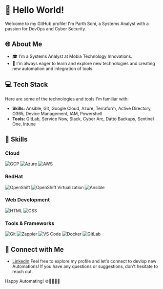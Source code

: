 # 👋 Hello World!

Welcome to my GitHub profile! I'm Parth Soni, a Systems Analyst with a passion for DevOps and Cyber Security.

## 🌐 About Me

- 🎓 I'm a Systems Analyst at Mobia Technology Innovations.
- 🌱 I'm always eager to learn and explore new technologies and creating new automation and integration of tools.

## 💻 Tech Stack

Here are some of the technologies and tools I'm familiar with:

- **Skills:** Ansible, Git, Google Cloud, Azure, Terraform, Active Directory, O365, Device Management, IAM, Powershell
- **Tools:** GitLab, Service Now, Slack, Cyber Arc, Datto Backups, Sentinel One, Intune



## 🚀 Skills

### Cloud
![GCP](https://img.shields.io/badge/GCP-★★★★☆-green)
![Azure](https://img.shields.io/badge/Azure-★★★☆☆-blue)
![AWS](https://img.shields.io/badge/AWS-★★☆☆☆-red)

### RedHat 
![OpenShift](https://img.shields.io/badge/OpenShift-★★★☆☆-red)
![OpenShift Virtualization](https://img.shields.io/badge/OpenShiftVirt-★★★☆☆-red)
![Ansible](https://img.shields.io/badge/Ansible-★★☆☆☆-red)




### Web Development
![HTML](https://img.shields.io/badge/HTML-★★★★☆-red)
![CSS](https://img.shields.io/badge/CSS-★★★☆☆-blue)


### Tools & Frameworks
![Git](https://img.shields.io/badge/Git-★★★☆☆-red)
![Zappier](https://img.shields.io/badge/Zappier-★★★☆☆-green)
![VS Code](https://img.shields.io/badge/VS_Code-★★☆☆☆-blue)
![Docker](https://img.shields.io/badge/Docker-★★★☆☆-green)
![GitLab](https://img.shields.io/badge/GitLab-★★★★☆-green)

## 🤝 Connect with Me

- [LinkedIn](https://www.linkedin.com/in/parthsoni512)
Feel free to explore my profile and let's connect to devlop new Automations! If you have any questions or suggestions, don't hesitate to reach out.

Happy Automating! ⚙️🔨👩‍💻🚀



